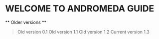 # WELCOME TO ANDROMEDA GUIDE
** Older versions **
> Old version 0.1
> Old version 1.1
> Old version 1.2
> Current version 1.3